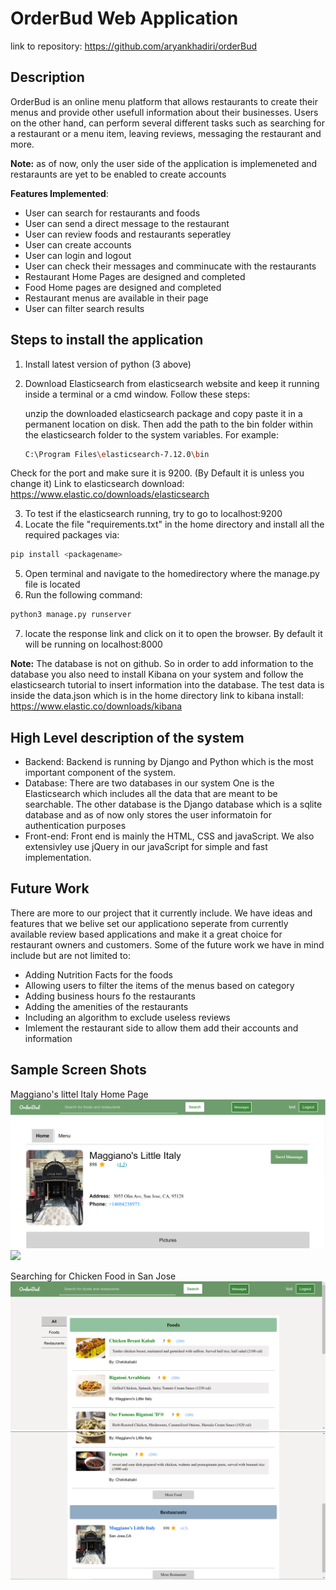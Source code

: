 # **OrderBud Web Application**
link to repository: https://github.com/aryankhadiri/orderBud
## **Description**
OrderBud is an online menu platform that allows restaurants to create their menus and provide other usefull information about their businesses. Users on the other hand, can perform several different tasks such as searching for a restaurant or a menu item, leaving reviews, messaging the restaurant and more.

**Note:** as of now, only the user side of the application is implemeneted and restaraunts are yet to be enabled to create accounts

**Features Implemented**:
* User can search for restaurants and foods
* User can send a direct message to the restaurant
* User can review foods and restaurants seperatley
* User can create accounts
* User can login and logout
* User can check their messages and comminucate with the restaurants
* Restaurant Home Pages are designed and completed
* Food Home pages are designed and completed
* Restaurant menus are available in their page
* User can filter search results

## **Steps to install the application**
1. Install latest version of python (3 above)
2. Download Elasticsearch from elasticsearch website and keep it running inside a terminal or a cmd window. Follow these steps:

    unzip the downloaded elasticsearch package and copy paste it in a permanent location on disk. Then add the path to the bin folder within the elasticsearch folder to the system variables. For example:
    ```bash
    C:\Program Files\elasticsearch-7.12.0\bin 
    ```
Check for the port and make sure it is 9200. (By Default it is unless you change it) Link to elasticsearch download: https://www.elastic.co/downloads/elasticsearch

3. To test if the elasticsearch running, try to go to localhost:9200 
4. Locate the file "requirements.txt" in the home directory and install all the required packages via:
```bash
pip install <packagename>
```
5. Open terminal and navigate to the homedirectory where the manage.py file is located
6. Run the following command:
```bash
python3 manage.py runserver 
```
7. locate the response link and click on it to open the browser. By default it will be running on localhost:8000

**Note:** The database is not on github. So in order to add information to the database you also need to install Kibana on your system and follow the elasticsearch tutorial to insert information into the database. The test data is inside the data.json which is in the home directory
link to kibana install: https://www.elastic.co/downloads/kibana
## **High Level description of the system**
* Backend: Backend is running by Django and Python which is the most important component of the system. 
* Database: There are two databases in our system One is the Elasticsearch which includes all the data that are meant to be searchable. The other database is the Django database which is a sqlite database and as of now only stores the user informatoin for authentication purposes
* Front-end: Front end is mainly the HTML, CSS and javaScript. We also extensivley use jQuery in our javaScript for simple and fast implementation.

## **Future Work** 
There are more to our project that it currently include. We have ideas and features that we belive set our applicationo seperate from currently available review based applications and make it a great choice for restaurant owners and customers. Some of the future work we have in mind include but are not limited to:
* Adding Nutrition Facts for the foods
* Allowing users to filter the items of the menus based on category
* Adding business hours fo the restaurants
* Adding the amenities of the restaurants
* Including an algorithm to exclude useless reviews
* Imlement the restaurant side to allow them add their accounts and information 

## **Sample Screen Shots**
Maggiano's littel Italy Home Page
<img src = "orderbud/media/screenshots/restaurantPhoto.PNG">
<img src = "orderbud/media/screenshots/restaurant2.PNG">

Searching for Chicken Food in San Jose
<img src = "orderbud/media/screenshots/search1.PNG">
<img src = "orderbud/media/screenshots/search2.PNG">
